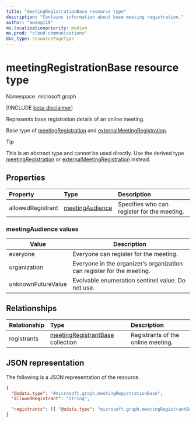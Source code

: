 ```yaml
---
title: "meetingRegistrationBase resource type"
description: "Contains information about base meeting registration."
author: "awang119"
ms.localizationpriority: medium
ms.prod: "cloud-communications"
doc_type: resourcePageType
---
```


# meetingRegistrationBase resource type

Namespace: microsoft.graph

[!INCLUDE [beta-disclaimer](../../includes/beta-disclaimer.md)]

Represents base registration details of an online meeting.

Base type of [meetingRegistration](meetingregistration.md) and [externalMeetingRegistration](externalmeetingregistration.md).

> [!TIP]
> This is an abstract type and cannot be used directly. Use the derived type [meetingRegistration](meetingregistration.md) or [externalMeetingRegistration](externalmeetingregistration.md) instead.

## Properties

| Property          | Type                                       | Description                                 |
|:------------------|:-------------------------------------------|:--------------------------------------------|
| allowedRegistrant | [meetingAudience](#meetingaudience-values) | Specifies who can register for the meeting. |

### meetingAudience values

| Value              | Description                                                            |
|--------------------|------------------------------------------------------------------------|
| everyone           | Everyone can register for the meeting.                                 |
| organization       | Everyone in the organizer’s organization can register for the meeting. |
| unknownFutureValue | Evolvable enumeration sentinel value. Do not use.                      |

## Relationships

| Relationship | Type                                                         | Description                        |
|:-------------|:-------------------------------------------------------------|:-----------------------------------|
| registrants  | [meetingRegistrantBase](meetingregistrantbase.md) collection | Registrants of the online meeting. |

## JSON representation

The following is a JSON representation of the resource.
<!-- {
  "blockType": "resource",
  "keyProperty": "id",
  "@odata.type": "microsoft.graph.meetingRegistrationBase",
  "baseType": "microsoft.graph.entity",
  "openType": false
}
-->

``` json
{
  "@odata.type": "#microsoft.graph.meetingRegistrationBase",
  "allowedRegistrant": "String",

  "registrants": [{ "@odata.type": "microsoft.graph.meetingRegistrantBase" }]
}
```
